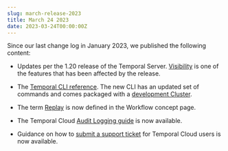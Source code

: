 ```yaml
---
slug: march-release-2023
title: March 24 2023
date: 2023-03-24T00:00:00Z
---
```


Since our last change log in January 2023, we published the following content:

- Updates per the 1.20 release of the Temporal Server. [Visibility](/visibility) is one of the features that has been affected by the release.

- The [Temporal CLI reference](/cli). The new CLI has an updated set of commands and comes packaged with a [development Cluster](/application-development/foundations#connect-to-a-dev-cluster).

- The term [Replay](/workflows#replays) is now defined in the Workflow concept page.

- The Temporal Cloud [Audit Logging guide](/cloud/how-to-manage-audit-logging) is now available.

- Guidance on how to [submit a support ticket](/cloud/how-to-create-a-ticket-for-temporal-support) for Temporal Cloud users is now available.

